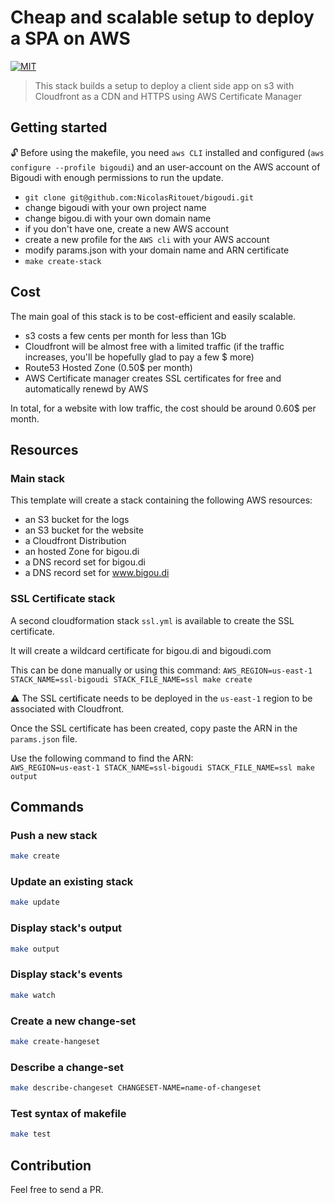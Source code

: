 # Cheap and scalable setup to deploy a SPA on AWS

[![MIT](https://img.shields.io/badge/license-MIT-blue.svg)](LICENSE)

> This stack builds a setup to deploy a client side app on s3 with Cloudfront as a CDN and HTTPS using AWS Certificate Manager

## Getting started

:unlock: Before using the makefile, you need `aws CLI` installed and configured (`aws configure --profile bigoudi`) and an user-account on the AWS account of Bigoudi with enough permissions to run the update.

- `git clone git@github.com:NicolasRitouet/bigoudi.git`
- change bigoudi with your own project name
- change bigou.di with your own domain name
- if you don't have one, create a new AWS account
- create a new profile for the `AWS cli` with your AWS account
- modify params.json with your domain name and ARN certificate
- `make create-stack`

## Cost

The main goal of this stack is to be cost-efficient and easily scalable.

- s3 costs a few cents per month for less than 1Gb
- Cloudfront will be almost free with a limited traffic (if the traffic increases, you'll be hopefully glad to pay a few $ more)
- Route53 Hosted Zone (0.50$ per month)
- AWS Certificate manager creates SSL certificates for free and automatically renewd by AWS

In total, for a website with low traffic, the cost should be around 0.60$ per month.

## Resources

### Main stack

This template will create a stack containing the following AWS resources:

- an S3 bucket for the logs
- an S3 bucket for the website
- a Cloudfront Distribution
- an hosted Zone for bigou.di
- a DNS record set for bigou.di
- a DNS record set for www.bigou.di

### SSL Certificate stack

A second cloudformation stack `ssl.yml` is available to create the SSL certificate.

It will create a wildcard certificate for bigou.di and bigoudi.com

This can be done manually or using this command:
`AWS_REGION=us-east-1 STACK_NAME=ssl-bigoudi STACK_FILE_NAME=ssl make create`

:warning: The SSL certificate needs to be deployed in the `us-east-1` region to be associated with Cloudfront.

Once the SSL certificate has been created, copy paste the ARN in the `params.json` file.

Use the following command to find the ARN:  
`AWS_REGION=us-east-1 STACK_NAME=ssl-bigoudi STACK_FILE_NAME=ssl make output`

## Commands

### Push a new stack

```bash
make create
```

### Update an existing stack

```bash
make update
```

### Display stack's output

```bash
make output
```

### Display stack's events

```bash
make watch
```

### Create a new change-set

```bash
make create-hangeset
```

### Describe a change-set

```bash
make describe-changeset CHANGESET-NAME=name-of-changeset
```


### Test syntax of makefile

```bash
make test
```

## Contribution

Feel free to send a PR.
